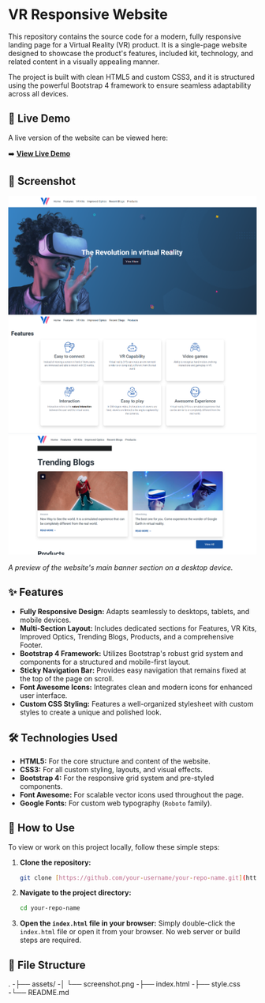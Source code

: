 # VR Responsive Website

This repository contains the source code for a modern, fully responsive landing page for a Virtual Reality (VR) product. It is a single-page website designed to showcase the product's features, included kit, technology, and related content in a visually appealing manner.

The project is built with clean HTML5 and custom CSS3, and it is structured using the powerful Bootstrap 4 framework to ensure seamless adaptability across all devices.

## 🚀 Live Demo

A live version of the website can be viewed here:

➡️ **[View Live Demo](https://vrwebres.ccbp.tech/)**

## 📸 Screenshot
![Screenshot of the main page](./VRWebassets/VRWebscreenshot1.png)
![Screenshot of the Features page](./VRWebassets/VRWebscreenshot2.png)
![Screenshot of the Blogs page](./VRWebassets/VRWebscreenshot3.png)



*A preview of the website's main banner section on a desktop device.*

## ✨ Features

-   **Fully Responsive Design:** Adapts seamlessly to desktops, tablets, and mobile devices.
-   **Multi-Section Layout:** Includes dedicated sections for Features, VR Kits, Improved Optics, Trending Blogs, Products, and a comprehensive Footer.
-   **Bootstrap 4 Framework:** Utilizes Bootstrap's robust grid system and components for a structured and mobile-first layout.
-   **Sticky Navigation Bar:** Provides easy navigation that remains fixed at the top of the page on scroll.
-   **Font Awesome Icons:** Integrates clean and modern icons for enhanced user interface.
-   **Custom CSS Styling:** Features a well-organized stylesheet with custom styles to create a unique and polished look.

## 🛠️ Technologies Used

-   **HTML5:** For the core structure and content of the website.
-   **CSS3:** For all custom styling, layouts, and visual effects.
-   **Bootstrap 4:** For the responsive grid system and pre-styled components.
-   **Font Awesome:** For scalable vector icons used throughout the page.
-   **Google Fonts:** For custom web typography (`Roboto` family).

## 🔧 How to Use

To view or work on this project locally, follow these simple steps:

1.  **Clone the repository:**
    ```bash
    git clone [https://github.com/your-username/your-repo-name.git](https://github.com/your-username/your-repo-name.git)
    ```

2.  **Navigate to the project directory:**
    ```bash
    cd your-repo-name
    ```

3.  **Open the `index.html` file in your browser:**
    Simply double-click the `index.html` file or open it from your browser. No web server or build steps are required.

## 📂 File Structure

.
-├── assets/
-│   └── screenshot.png
-├── index.html
-├── style.css
-└── README.md